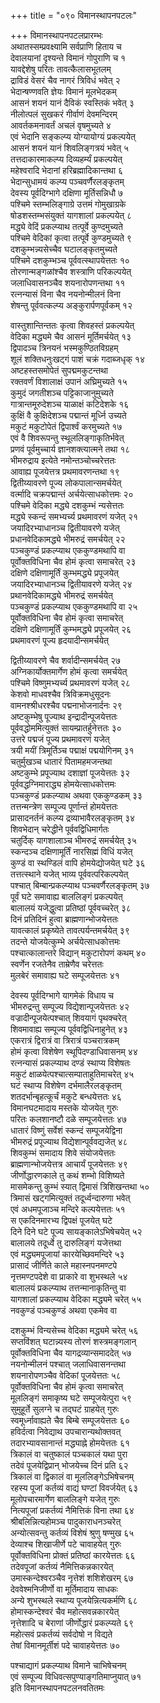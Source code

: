 +++
title = "०९० विमानस्थापनपटलः"

+++
विमानस्थापनपटलप्रारम्भः    
अथातस्सम्प्रवक्ष्यामि सर्वप्राणि हिताय च  
देवालयानां दृश्यन्ते विमानं गोपुराणि च १  
यावद्देशेषु परितः तावत्कैलासभूतलम्  
द्राविडं वेसरं चैव नागरं त्रिविधं भवेत् २  
भेदान्षण्णवति ज्ञेयः विमानं मूलभेदकम्  
आसनं शयनं यानं दैविकं स्वस्तिकं भवेत् ३  
नीलोत्पलं सुखकरं गीर्वाणं देवमन्दिरम्  
आवर्तकमनावर्तं अचलं वृषमुच्यते ४  
एवं भेदानि सङ्कल्प्य योग्यायोग्यं प्रकल्पयेत्  
आसनं शयनं यानं शिवलिङ्गत्रयं भवेत् ५  
तत्तदाकारमाकल्प्य दिव्यहर्म्यं प्रकल्पयेत्  
महेश्वरादि भेदानां हरिब्रह्मादिकान्तथा ६  
भेदान्सुधामयं कल्प्य पञ्चवर्णैरलङ्कृतम्  
देवस्य पूर्वदिग्भागे दक्षिणा मूर्तिसन्निधौ ७  
पश्चिमे स्तम्भलिङ्गाग्रे उत्तमं गोमुखाग्रके  
षोडशस्तम्भसंयुक्तं यागशालां प्रकल्पयेत् ८  
मद्ध्ये वेदिं प्रकल्प्याथ तत्पूर्वे कुण्दमुच्यते  
पश्चिमे वेदिकां कृत्वा तत्पूर्वे कुण्डमुच्यते ९  
दशकुम्भन्न्यसेच्चैव घटालङ्कृतमुच्यते  
पश्चिमे दशकुम्भञ्च पूर्ववत्स्थापयेत्ततः १०  
तोरणान्मङ्गळांश्चैव शस्त्राणि परिकल्पयेत्  
जलाधिवासनञ्चैव शयनारोपणन्तथा ११  
रत्नन्यासं विना चैव नयनोन्मीलनं विना  
शेषन्तु पूर्ववत्कल्प्य अङ्कुरार्पणपूर्वकम् १२  

वास्तुशान्तिन्ततः कृत्वा शिवहस्तं प्रकल्पयेत्  
वेदिका मद्ध्यमे चैव आसनं मूर्तिमर्चयेत् १३  
द्विपादञ्च त्रिनयनं भस्मकुण्ठितविग्रहम्  
शूलं शक्तिधनुःखट्गं पाशं चक्रं गदाब्जधृक् १४  
अष्टहस्तसमोपेतं सुपद्ममकुटन्तथा  
रक्तवर्णं विशालाक्षं उपानं अघ्रिमुच्यते १५  
कुमुदं जगतीशञ्च पट्टिकाजानुमुच्यते  
गात्रान्तमूरुदेशञ्च याळाक्षं कटिदेशके १६  
कुक्षिं वै कुक्षिदेशञ्च पद्मान्तं मूर्ध्नि उच्यते  
मकुटं मकुटोपेतं द्विपार्श्वं करमुच्यते १७  
एवं वै शिवरूपन्तु स्थूललिङ्गाकृतिर्भवेत्  
प्रणवं पूर्वमुच्चार्य ज्ञानशक्त्यात्मने तथा १८  
भीमरुद्राय इत्येते नमोन्तञ्चोच्चरेत्ततः  
आवाह्य पूजयेत्तत्र प्रथमावरणन्तथा १९  
द्वितीय्यावरणे पूज्य लोकपालान्समर्चयेत्  
वर्त्मादि चक्रपद्मान्तं अर्चयेत्साधकोत्तमः २०  
पश्चिमे वेदिका मद्ध्ये दशकुम्भं न्यसेत्ततः  
मद्ध्ये स्कन्दं समभ्यर्च्य प्रथमावरणं यजेत् २१  
जयादिरभ्याधानञ्च द्वितीयावरणे यजेत्  
प्रधानवेदिकामद्ध्ये भीमरुद्रं समर्चयेत् २२  
पञ्चकुण्डं प्रकल्प्याथ एककुण्डमथापि वा  
पूर्वोक्तविधिना चैव होमं कृत्वा समाचरेत् २३  
दक्षिणे दक्षिणामूर्तिं कुम्भमद्ध्ये प्रपूजयेत्  
जयादिरभ्याधानञ्च द्वितीयावरणे यजेत् २४  
प्रथानवेदिकामद्ध्ये भीमरुद्रं समर्चयेत्  
पञ्चकुण्डं प्रकल्प्याथ एककुण्डमथापि वा २५  
पूर्वोक्तविधिना चैव होमं कृत्वा समाचरेत्  
दक्षिणे दक्षिणामूर्तिं कुम्भमद्ध्ये प्रपूजयेत् २६  
प्रथमावरणं पूज्य हृदयादीन्समर्चयेत्  

द्वितीय्यावरणे चैव शर्वादीन्समर्चयेत् २७  
अग्निकार्योक्तमार्गेण होमं कृत्वा समर्चयेत्  
पश्चिमे विष्णुमभ्यर्च्य प्रथमावरणं यजेत् २८  
केशवो माधवश्चैव त्रिविक्रमधुसूदनः  
वामनश्श्रीधरश्चैव पद्मनाभोजनार्दनः २९  
अष्टकुम्भेषु पूज्याथ इन्द्रादीन्पूजयेत्ततः  
पूर्ववद्धोममित्युक्तं सायम्प्रातर्हुनेत्ततः ३०  
उत्तरे पद्मजं पूज्य प्रथमावरणं यजेत्  
त्रयी मयीं त्रिमूर्तिञ्च पद्माक्षं पद्मयोगिनम् ३१  
चतुर्मुखञ्च धातारं पितामहमजन्तथा  
अष्टकुम्भे प्रपूज्याथ दशाज्ञां पूजयेत्ततः ३२  
पूर्ववद्धग्निमाराद्ध्य होमयेत्साधकोत्तमः  
पञ्चकुण्डं प्रकल्प्याथ अथवा एककुण्डकम् ३३  
तत्तन्मन्त्रेण सम्पूज्य पूर्णान्तं होमयेत्ततः  
प्रासादनर्तनं कल्प्य द्रव्याभावैरलङ्कृतम् ३४  
शिवभेदान् चरेद्धीने पूर्ववद्विधिमार्गतः  
चतुर्दिक् यागशालाञ्च भीमरुद्रं समर्चयेत् ३५  
स्कन्दञ्च दक्षिणामूर्तिं नारसिह्मं विधिं यजेत्  
कुण्डं वा स्थण्डिलं वापि होमयेद्योजयेत् घटे ३६  
तत्तत्स्थाने यजेत् भाव्य पूर्ववत्परिकल्पयेत्  
पश्चात् बिम्बान्प्रकल्प्याथ पञ्चवर्णैरलङ्कृतम् ३७  
पूर्वं घटे समावाह्य बाललिङ्गं प्रकल्पयेत्  
बालालयं यजेद्धुत्वा प्रतिष्ठां पूर्ववच्चरेत् ३८  
दिनं प्रतिदिनं हुत्वा ब्राह्मणान्भोजयेत्ततः  
यावत्कालं प्रकृष्येते तावत्पर्यन्तमर्चयेत् ३९  
तदन्ते योजयेत्कुम्भे अर्चयेत्साधकोत्तमः  
पश्चात्कालान्तरे विद्यान् मकुटारोपणं कथम् ४०  
स्वर्णेन रजतेनैव ताम्रेणैव चरेत्ततः  
मुलबेरं समावाह्य घटे सम्पूजयेत्ततः ४१  

देवस्य पूर्वदिग्भागे यागमेकं विधाय च  
भीमरुद्रन्तु सम्पूज्य विद्येशान्पूजयेत्ततः ४२  
वज्रादीन्पूजयेत्पश्चात् शिवयागं पृथक्चरेत्  
शिवमावाह्य सम्पूज्य पूर्ववद्विधिनाहुनेत् ४३  
एकरात्रं द्विरात्रं वा त्रिरात्रं पञ्चरात्रकम्  
होमं कृत्वा विशेषेण स्थूपिदण्डाधिवासनम् ४४  
रत्नन्यासं प्रकल्प्याथ दण्डं स्थाप्य विशेषतः  
मकुटं क्षाळयेत्पश्चात्सम्पाताहुतिमाचरेत् ४५  
घटं स्थाप्य विशेषेण दर्भमालैरलङ्कृतम्  
शतदर्भान्बृहत्कूर्चं मकुटे बन्धयेत्ततः ४६  
विमानघटमादाय मस्तके योजयेत् गुरुः  
परितः कलशानष्टौ दळे सम्पूजयेत्ततः ४७  
धातारं विष्णुं सर्वेशं स्कन्दं सम्पूजयेद्विना  
भीमरुद्रं प्रपूज्याथ विद्येशान्पूर्ववद्यजेत् ४८  
शिवकुम्भं समादाय शिवे संयोजयेत्ततः  
ब्राह्मणान्भोजयेत्तत्र आचार्यं पूजयेत्ततः ४९  
जीर्णोद्धारणकाले तु कथं शम्भो विशिष्यते  
मासमेकन्तु कुम्भं स्यात् द्विमासं त्रिशिखन्तथा ५०  
त्रिमासं खट्गमित्युक्तं तदूर्ध्वन्दारुणा भवेत्  
एवं अधमपूजाञ्च मन्दिरे कल्पयेत्ततः ५१  
स एकदिनमारभ्य द्विपक्षं पूजयेत् घटे  
दिने दिने घटे पूज्य सायङ्कालेऽभिषेचयेत् ५२  
बालालये तदूर्ध्वे तु दारुलिङ्गं यजेत्तथा  
एवं मद्ध्यमपूजायां कारयेच्छिवमन्दिरे ५३  
प्रासादं जीर्णिते काले महास्नपनमण्टपे  
नृत्तमण्टपदेशे वा प्राकारे वा शुभस्थले ५४  
बालालयं प्रकल्प्याथ तत्तन्मानाकृतिन्तु वा  
यागशालां प्रकल्प्याथ वेदिका मद्ध्यमे चरेत् ५५  
नवकुण्डं पञ्चकुण्डं अथवा एकमेव वा  

दशकुम्भं विन्यसेच्च वेदिका मद्ध्यमे चरेत् ५६  
सप्तविंशत् घटान्न्यस्य तोरणं शस्त्रमङ्गलान्  
पूर्वोक्तविधिना चैव यागद्रव्यान्समाददेत् ५७  
नयनोन्मीलनं पश्चात् जलाधिवासनन्तथा  
शयनारोपणञ्चैव वेदिकां पूजयेत्ततः ५८  
पूर्वोक्तविधिना चैव होमं कृत्वा समाचरेत्  
मूललिङ्गं समाकृष्य घटे सम्पूजयेत्पुरा ५९  
सुमुहूर्ते सुलग्ने च तद्घटं ग्राहयेत् गुरुः  
स्वमूर्ध्नावाह्यते चैव बिम्बे सम्पूजयेत्ततः ६०  
हविर्दत्वा निवेद्याथ उपचारान्यथोक्तवत्  
तदारभ्यावसानान्तं मद्ध्याह्ने होमयेत्ततः ६१  
त्रिकालं वा चतुष्कालं पञ्चकालं यथा पुरा  
तदेवं पूजयेद्विप्रान् भोजयेच्च दिनं प्रति ६२  
त्रिकालं वा द्विकालं वा मूललिङ्गेऽभिषेचनम्  
रहस्य पूजां कर्तव्यं वाद्यं घण्टां विवर्जयेत् ६३  
मूलोपचारमार्गेण बाललिङ्गे यजेत् गुरुः  
नित्यपूजां प्रकर्तव्यं नैमित्तिकं विना तथा ६४  
श्रीबलिन्नित्यहोमञ्च पादुकाराधनञ्चरेत्  
अन्योत्सवन्तु कर्तव्यं विशेषं श्रुणु षण्मुख ६५  
देव्याश्च शिखाजीर्णे पटे चावाहयेत् गुरुः  
पूर्वोक्तविधिना प्रोक्तं प्रतिष्ठां कारयेत्ततः ६६  
तदेवपूजां कर्तव्यं नैमित्तिकन्नकारयेत्  
उमास्कन्देश्वरञ्चैव नृत्तेशं शशिशेखरम् ६७  
देववेश्मनिजीर्णो वा मूर्तिमादाय साधकः  
अन्ये शुभस्थले स्थाप्य पूजयेन्नित्यकर्मणि ६८  
होमास्कन्देश्वरं चैव महोत्सवन्नकारयेत्  
नृत्तेशादि च बेराणां जीर्णोद्धारं प्रकल्प्यते ६९  
महोत्सवं प्रकर्तव्यं सर्वदोषो न विद्यते  
तेषां विमानमूर्तीशं पदे चावाहयेत्ततः ७०  

पश्चाद्यागं प्रकल्प्याथ विमाने चाभिषेचनम्  
एवं सम्पूज्य विधिवत्सपुण्याङ्गतिमाप्नुयात् ७१  
इति विमानस्थापनपटलनवतितमः  
